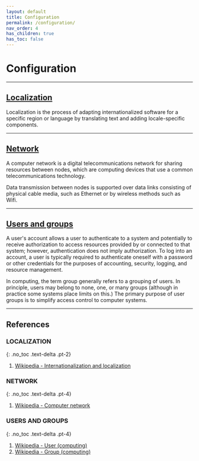 ```yaml
---
layout: default
title: Configuration
permalink: /configuration/
nav_order: 4
has_children: true
has_toc: false
---
```


# Configuration

---

## [Localization](/Andromeda/configuration/localization/)

Localization is the process of adapting internationalized software for a specific region or language by translating text and adding locale-specific components.

---

## [Network](/Andromeda/configuration/network/)

A computer network is a digital telecommunications network for sharing resources between nodes, which are computing devices that use a common telecommunications technology.

Data transmission between nodes is supported over data links consisting of physical cable media, such as Ethernet or by wireless methods such as Wifi.

---

## [Users and groups](/Andromeda/configuration/users-and-groups/)

A user's account allows a user to authenticate to a system and potentially to receive authorization to access resources provided by or connected to that system; however, authentication does not imply authorization. To log into an account, a user is typically required to authenticate oneself with a password or other credentials for the purposes of accounting, security, logging, and resource management.

In computing, the term group generally refers to a grouping of users. In principle, users may belong to none, one, or many groups (although in practice some systems place limits on this.) The primary purpose of user groups is to simplify access control to computer systems.

---

## References

### LOCALIZATION
{: .no_toc .text-delta .pt-2}

1. [Wikipedia - Internationalization and localization](https://en.wikipedia.org/wiki/Internationalization_and_localization)

### NETWORK
{: .no_toc .text-delta .pt-4}

1. [Wikipedia - Computer network](https://en.wikipedia.org/wiki/Computer_network)

### USERS AND GROUPS
{: .no_toc .text-delta .pt-4}

1. [Wikipedia - User (computing)](https://en.wikipedia.org/wiki/User_(computing))
1. [Wikipedia - Group (computing)](https://en.wikipedia.org/wiki/Group_(computing))
